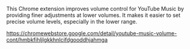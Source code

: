 This Chrome extension improves volume control for YouTube Music by providing finer adjustments at lower volumes. It makes it easier to set precise volume levels, especially in the lower range.

https://chromewebstore.google.com/detail/youtube-music-volume-cont/hmbkfihljlgkkhnlcifdgooddhjahmga
